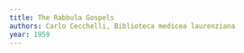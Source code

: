 ```yaml
---
title: The Rabbula Gospels
authors: Carlo Cecchelli, Biblioteca medicea laurenziana
year: 1959
---
```


